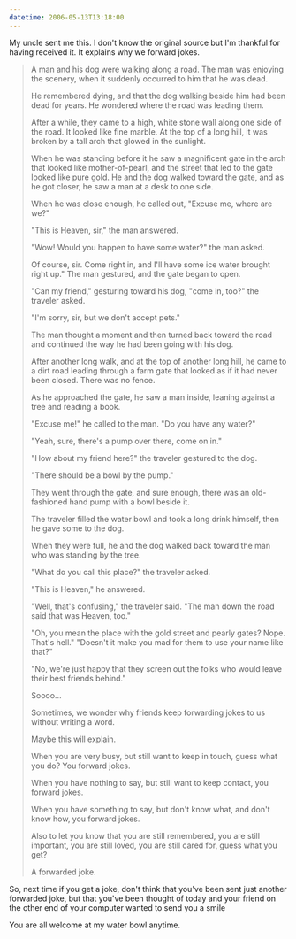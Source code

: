 ```yaml
---
datetime: 2006-05-13T13:18:00
---
```


My uncle sent me this. I don't know the original source but I'm thankful for having received it. It explains why we forward jokes.

> A man and his dog were walking along a road. The man was enjoying the scenery, when it suddenly occurred to him that he was dead.
> 
> He remembered dying, and that the dog walking beside him had been dead for years. He wondered where the road was leading them.
> 
> After a while, they came to a high, white stone wall along one side of the road. It looked like fine marble. At the top of a long hill, it was broken by a tall arch that glowed in the sunlight.
> 
> When he was standing before it he saw a magnificent gate in the arch that looked like mother-of-pearl, and the street that led to the gate looked like pure gold. He and the dog walked toward the gate, and as he got closer, he saw a man at a desk to one side.
> 
> When he was close enough, he called out, "Excuse me, where are we?"
> 
> "This is Heaven, sir," the man answered.
> 
> "Wow! Would you happen to have some water?" the man asked.
> 
> Of course, sir. Come right in, and I'll have some ice water brought right up."
> The man gestured, and the gate began to open.
> 
> "Can my friend," gesturing toward his dog, "come in, too?" the traveler asked.
> 
> "I'm sorry, sir, but we don't accept pets."
> 
> The man thought a moment and then turned back toward the road and continued the way he had been going with his dog.
> 
> After another long walk, and at the top of another long hill, he came to a dirt road leading through a farm gate that looked as if it had never been closed. There was no fence.
> 
> As he approached the gate, he saw a man inside, leaning against a tree and reading a book.
> 
> "Excuse me!" he called to the man. "Do you have any water?"
> 
> "Yeah, sure, there's a pump over there, come on in."
> 
> "How about my friend here?" the traveler gestured to the dog.
> 
> "There should be a bowl by the pump."
> 
> They went through the gate, and sure enough, there was an old-fashioned hand pump with a bowl beside it.
> 
> The traveler filled the water bowl and took a long drink himself, then he gave some to the dog.
> 
> When they were full, he and the dog walked back toward the man who was standing by the tree.
> 
> "What do you call this place?" the traveler asked. 
> 
> "This is Heaven," he answered.
> 
> "Well, that's confusing," the traveler said. "The man down the road said that was Heaven, too."
> 
> "Oh, you mean the place with the gold street and pearly gates? Nope. That's hell." "Doesn't it make you mad for them to use your name like that?"
> 
> "No, we're just happy that they screen out the folks who would leave their best friends behind."
> 
> Soooo...
> 
> Sometimes, we wonder why friends keep forwarding jokes to us without writing a word.
> 
> Maybe this will explain.
> 
> When you are very busy, but still want to keep in touch, guess what you do? You forward jokes.
> 
> When you have nothing to say, but still want to keep contact, you forward jokes.
> 
> When you have something to say, but don't know what, and don't know how, you forward jokes.
> 
> Also to let you know that you are still remembered, you are still important, 
> you are still loved, you are still cared for, guess what you get?
> 
> A forwarded joke.

So, next time if you get a joke, don't think that you've been sent just another forwarded joke, but that you've been thought of today and your friend on the other end of your computer wanted to send you a smile

You are all welcome at my water bowl anytime.

